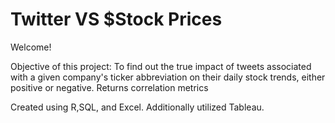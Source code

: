 # Twitter VS $Stock Prices
Welcome! 

Objective of this project: To find out the true impact of tweets associated with a given company's ticker abbreviation on their daily stock trends, either positive or negative. 
Returns correlation metrics

Created using R,SQL, and Excel. Additionally utilized Tableau. 
